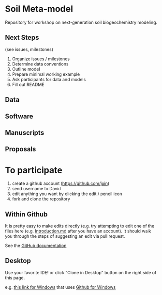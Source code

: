 Soil Meta-model
==============

Repository for workshop on next-generation soil biogeochemistry modeling.

## Next Steps

(see issues, milestones) 

1. Organize issues / milestones
2. Determine data conventions
3. Outline model 
4. Prepare minimal working example
5. Ask participants for data and models
6. Fill out README

## Data

## Software

## Manuscripts

## Proposals

# To participate

1. create a github account (https://github.com/join)
2. send username to David
3. edit anything you want by clicking the edit / pencil icon
4. fork and clone the repository

## Within Github

It is pretty easy to make edits directly (e.g. try attempting to edit one of the files here (e.g. [Introduction.md]( https://github.com/dlebauer/ecological-forecasting-workflows-draft/edit/master/Introduction.md#fullscreen_blob_contents) after you have an account). It should walk you through the steps of suggesting an edit via pull request.

See the [GitHub documentation](https://help.github.com/articles/editing-files-in-another-user-s-repository)

## Desktop

Use your favorite IDE! or click "Clone in Desktop" button on the right side of this page.

e.g. [this link for Windows](github-windows://openRepo/https://github.com/dlebauer/soil_metamodel) that uses [Github for Windows](https://windows.github.com/)
